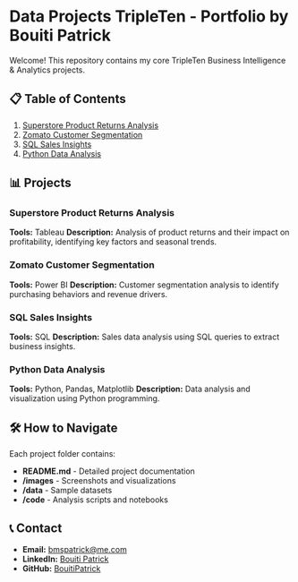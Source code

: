 # Data Projects TripleTen - Portfolio by Bouiti Patrick

Welcome! This repository contains my core TripleTen Business Intelligence & Analytics projects.

## 📋 Table of Contents
1. [Superstore Product Returns Analysis](./01-superstore-product-returns/README.md)
2. [Zomato Customer Segmentation](./02-zomato-customer-segmentation/README.md)
3. [SQL Sales Insights](./03-sql-sales-insights/README.md)
4. [Python Data Analysis](./04-python-data-analysis/README.md)

## 📊 Projects

### Superstore Product Returns Analysis
**Tools:** Tableau
**Description:** Analysis of product returns and their impact on profitability, identifying key factors and seasonal trends.

### Zomato Customer Segmentation
**Tools:** Power BI
**Description:** Customer segmentation analysis to identify purchasing behaviors and revenue drivers.

### SQL Sales Insights
**Tools:** SQL
**Description:** Sales data analysis using SQL queries to extract business insights.

### Python Data Analysis
**Tools:** Python, Pandas, Matplotlib
**Description:** Data analysis and visualization using Python programming.

## 🛠 How to Navigate
Each project folder contains:
- **README.md** - Detailed project documentation
- **/images** - Screenshots and visualizations
- **/data** - Sample datasets
- **/code** - Analysis scripts and notebooks

## 📞 Contact
- **Email:** bmspatrick@me.com
- **LinkedIn:** [Bouiti Patrick](https://linkedin.com/in/bouiti-patrick)
- **GitHub:** [BouitiPatrick](https://github.com/BouitiPatrick)

